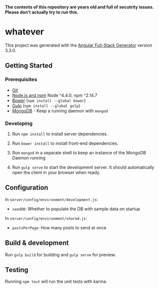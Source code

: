 **The contents of this repository are years old and full of secutrity issues. Please don't actually try to run this.**

# whatever

This project was generated with the [Angular Full-Stack Generator](https://github.com/DaftMonk/generator-angular-fullstack) version 3.3.0.

## Getting Started

### Prerequisites

- [Git](https://git-scm.com/)
- [Node.js and npm](nodejs.org) Node ^4.4.0, npm ^2.14.7
- [Bower](bower.io) (`npm install --global bower`)
- [Gulp](http://gulpjs.com/) (`npm install --global gulp`)
- [MongoDB](https://www.mongodb.org/) - Keep a running daemon with `mongod`

### Developing

1. Run `npm install` to install server dependencies.

2. Run `bower install` to install front-end dependencies.

3. Run `mongod` in a separate shell to keep an instance of the MongoDB Daemon running

4. Run `gulp serve` to start the development server. It should automatically open the client in your browser when ready.

## Configuration

In `server/config/environment/development.js`:

 - `seedDB`: Whether to populate the DB with sample data on startup
 
In `server/config/environment/shared.js`:

 - `postsPerPage`: How many posts to send at once

## Build & development

Run `gulp build` for building and `gulp serve` for preview.

## Testing

Running `npm test` will run the unit tests with karma.
